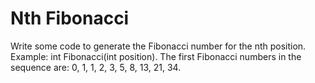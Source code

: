# Nth Fibonacci

Write some code to generate the Fibonacci number for the nth position. 
Example: int Fibonacci(int position). The first Fibonacci numbers in 
the sequence are: 0, 1, 1, 2, 3, 5, 8, 13, 21, 34. 
